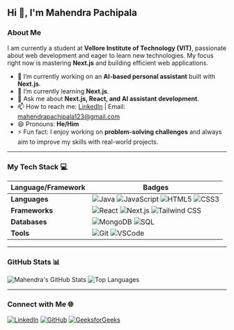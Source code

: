 ## Hi 👋, I'm Mahendra Pachipala

<!--
**MahendraPachipala/MahendraPachipala** is a ✨ _special_ ✨ repository because its `README.md` (this file) appears on your GitHub profile.
-->

### About Me

I am currently a student at **Vellore Institute of Technology (VIT)**, passionate about web development and eager to learn new technologies. My focus right now is mastering **Next.js** and building efficient web applications.

- 🔭 I’m currently working on an **AI-based personal assistant** built with **Next.js**.
- 🌱 I’m currently learning **Next.js**.
- 💬 Ask me about **Next.js, React, and AI assistant development**.
- 📫 How to reach me: [LinkedIn](https://www.linkedin.com/in/naga-mahendra-pachipala-54216623a/) | Email: [mahendrapachipala123@gmail.com](mailto:mahendrapachipala123@gmail.com)
- 😄 Pronouns: **He/Him**
- ⚡ Fun fact: I enjoy working on **problem-solving challenges** and always aim to improve my skills with real-world projects.

---

### My Tech Stack 💻

| Language/Framework    | Badges                                                                                              |
|-----------------------|-----------------------------------------------------------------------------------------------------|
| **Languages**         | ![Java](https://img.shields.io/badge/Java-black?style=flat-square&logo=java) ![JavaScript](https://img.shields.io/badge/JavaScript-black?style=flat-square&logo=javascript) ![HTML5](https://img.shields.io/badge/HTML5-orange?style=flat-square&logo=html5) ![CSS3](https://img.shields.io/badge/CSS3-blue?style=flat-square&logo=css3) |
| **Frameworks**        | ![React](https://img.shields.io/badge/React-blue?style=flat-square&logo=react) ![Next.js](https://img.shields.io/badge/Next.js-black?style=flat-square&logo=next.js) ![Tailwind CSS](https://img.shields.io/badge/Tailwind%20CSS-blue?style=flat-square&logo=tailwind-css) |
| **Databases**         | ![MongoDB](https://img.shields.io/badge/MongoDB-green?style=flat-square&logo=mongodb) ![SQL](https://img.shields.io/badge/SQL-blue?style=flat-square&logo=mysql) |
| **Tools**             | ![Git](https://img.shields.io/badge/Git-black?style=flat-square&logo=git) ![VSCode](https://img.shields.io/badge/VSCode-blue?style=flat-square&logo=visual-studio-code) |

---

### GitHub Stats 📊

![Mahendra's GitHub Stats](https://github-readme-stats.vercel.app/api?username=MahendraPachipala&show_icons=true&theme=radical)
![Top Languages](https://github-readme-stats.vercel.app/api/top-langs/?username=MahendraPachipala&layout=compact&theme=radical)


---

### Connect with Me 🌐

[![LinkedIn](https://img.shields.io/badge/LinkedIn-blue?style=flat-square&logo=linkedin)](https://www.linkedin.com/in/naga-mahendra-pachipala-54216623a/)
[![GitHub](https://img.shields.io/badge/GitHub-black?style=flat-square&logo=github)](https://github.com/MahendraPachipala)
[![GeeksforGeeks](https://img.shields.io/badge/GeeksforGeeks-orange?style=flat-square&logo=geeksforGeeks)](https://www.geeksforgeeks.org/user/mahendrapacgsjl/)
